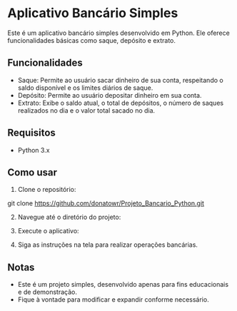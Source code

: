# Aplicativo Bancário Simples

Este é um aplicativo bancário simples desenvolvido em Python. Ele oferece funcionalidades básicas como saque, depósito e extrato.

## Funcionalidades

- Saque: Permite ao usuário sacar dinheiro de sua conta, respeitando o saldo disponível e os limites diários de saque.
- Depósito: Permite ao usuário depositar dinheiro em sua conta.
- Extrato: Exibe o saldo atual, o total de depósitos, o número de saques realizados no dia e o valor total sacado no dia.

## Requisitos

- Python 3.x

## Como usar

1. Clone o repositório:

git clone https://github.com/donatowr/Projeto_Bancario_Python.git


2. Navegue até o diretório do projeto:


3. Execute o aplicativo:


4. Siga as instruções na tela para realizar operações bancárias.

## Notas

- Este é um projeto simples, desenvolvido apenas para fins educacionais e de demonstração.
- Fique à vontade para modificar e expandir conforme necessário.


